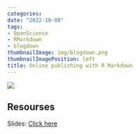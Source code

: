 ```yaml
---
categories:
date: "2022-10-08"
tags: 
- OpenScience
- RMarkdown
- blogdown
thumbnailImage: img/blogdown.png
thumbnailImagePosition: left
title: Online publishing with R Markdown
---
```


![](/img/blogdown.png)

## Resourses

Slides: [Click here](/slides/6blogdown/blogdown.html)


